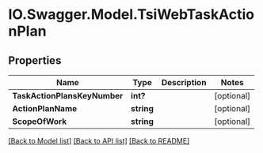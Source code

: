 # IO.Swagger.Model.TsiWebTaskActionPlan
## Properties

Name | Type | Description | Notes
------------ | ------------- | ------------- | -------------
**TaskActionPlansKeyNumber** | **int?** |  | [optional] 
**ActionPlanName** | **string** |  | [optional] 
**ScopeOfWork** | **string** |  | [optional] 

[[Back to Model list]](../README.md#documentation-for-models) [[Back to API list]](../README.md#documentation-for-api-endpoints) [[Back to README]](../README.md)

